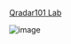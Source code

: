 [Qradar101 Lab](https://cyberdefenders.org/blueteam-ctf-challenges/qradar101/)

![image](https://github.com/user-attachments/assets/bc159f34-9e4d-4715-ad93-622311121c71)


